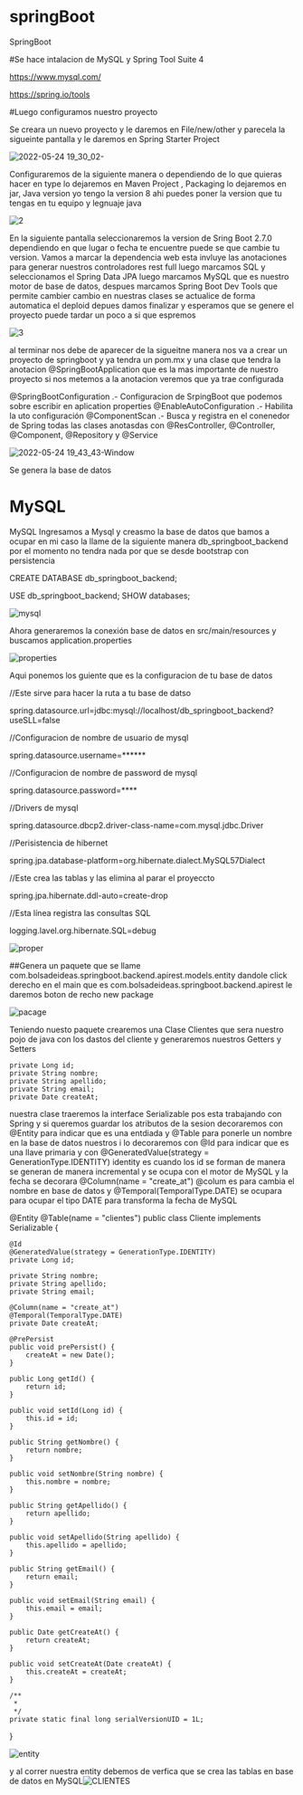 # springBoot
SpringBoot

#Se hace intalacion de MySQL y Spring Tool Suite 4

https://www.mysql.com/

https://spring.io/tools

#Luego configuramos nuestro proyecto 

Se creara un nuevo proyecto y le daremos en
File/new/other y parecela la sigueinte pantalla y le daremos en Spring Starter Project



![2022-05-24 19_30_02-](https://user-images.githubusercontent.com/68626555/170153454-f851e01e-c084-42b0-a92d-629888e7fa51.png)


Configuraremos de la siguiente manera o dependiendo de lo que quieras hacer 
en type lo dejaremos en Maven Project , Packaging lo dejaremos en jar, Java version yo tengo la version 8 ahi puedes poner la version que tu tengas en tu equipo y legnuaje java

![2](https://user-images.githubusercontent.com/68626555/170153691-b44da981-c78e-44db-99c6-4a47029e6873.png)

En la siguiente pantalla seleccionaremos la version de Sring Boot 2.7.0 dependiendo en que lugar o fecha te encuentre puede se que cambie tu version.
Vamos a marcar la dependencia web esta invluye las anotaciones para generar nuestros controladores rest full luego marcamos SQL y seleccionamos el Spring Data JPA luego marcamos MySQL que es nuestro motor de base de datos, despues marcamos Spring Boot Dev Tools que permite cambier cambio en nuestras clases se actualice de forma automatica el deploid depues damos finalizar y esperamos que se genere el proyecto puede tardar un poco a si que espremos


![3](https://user-images.githubusercontent.com/68626555/170154393-e9c04217-6e2b-4e48-8e70-e988a913f621.png)

al terminar nos debe de aparecer de la sigueitne manera nos va a crear un proyecto de springboot y ya tendra un pom.mx y una clase que tendra la anotacion
@SpringBootApplication que es la mas importante de nuestro proyecto si nos metemos a la anotacion veremos que ya trae configurada 



@SpringBootConfiguration .- Configuracion de SrpingBoot que podemos sobre escribir en aplication properties
@EnableAutoConfiguration .- Habilita la uto configuración 
@ComponentScan .- Busca y registra en el conenedor de Spring todas las clases anotasdas con @ResController, @Controller, @Component, @Repository y @Service


![2022-05-24 19_43_43-Window](https://user-images.githubusercontent.com/68626555/170154648-4c26838d-af01-486e-8de5-dd5ec2494cbe.png)


Se genera la base de datos 

# MySQL
MySQL
Ingresamos a Mysql y creasmo la base de datos que bamos a ocupar en mi caso la llame de la siguiente manera db_springboot_backend por el momento no tendra nada por que se desde bootstrap con persistencia

CREATE DATABASE db_springboot_backend;

USE db_springboot_backend;
SHOW databases;

![mysql](https://user-images.githubusercontent.com/68626555/170767266-580fa0a7-05e8-4ace-9c4d-2118ef385156.png)

Ahora generaremos la conexión base de datos en src/main/resources y buscamos application.properties


![properties](https://user-images.githubusercontent.com/68626555/170767655-fc6d7c87-5679-483e-ae45-6f9ccfae7492.png)


Aqui ponemos los guiente que es la configuracion de tu base de datos

//Este sirve para hacer la ruta a tu base de datso

spring.datasource.url=jdbc:mysql://localhost/db_springboot_backend?useSLL=false 

//Configuracion de nombre de usuario de mysql

spring.datasource.username=****** 

//Configuracion de nombre de password de mysql

spring.datasource.password=****

//Drivers de mysql

spring.datasource.dbcp2.driver-class-name=com.mysql.jdbc.Driver

//Perisistencia de hibernet

spring.jpa.database-platform=org.hibernate.dialect.MySQL57Dialect

//Este crea las tablas y las elimina al parar el proyeccto

spring.jpa.hibernate.ddl-auto=create-drop

//Esta línea registra las consultas SQL 

logging.lavel.org.hibernate.SQL=debug


![proper](https://user-images.githubusercontent.com/68626555/170770109-54ba6695-aae4-4015-a9dc-299c1a3af191.png)

##Genera un paquete que se llame com.bolsadeideas.springboot.backend.apirest.models.entity dandole click derecho en el main que es com.bolsadeideas.springboot.backend.apirest le daremos boton de recho new package

![pacage](https://user-images.githubusercontent.com/68626555/172486211-7f08a860-4505-424e-88cf-93a7dd713247.png)


Teniendo nuesto paquete crearemos una Clase Clientes que sera nuestro pojo de java con los dastos del cliente y generaremos nuestros Getters y Setters

	private Long id;
	private String nombre;
	private String apellido;
	private String email;
	private Date createAt;
  
  nuestra clase traeremos la interface Serializable pos esta trabajando con Spring y si queremos guardar los atributos de la sesion decoraremos con @Entity para indicar que es una entdiada y @Table para ponerle un nombre en la base de datos nuestros i lo decoraremos con @Id para indicar que es una llave primaria y con 
  @GeneratedValue(strategy = GenerationType.IDENTITY) identity es cuando los id se forman de manera se generan de manera incremental y se ocupa con el motor de MySQL
  y la fecha se decorara 	@Column(name = "create_at") @colum es para cambia el nombre en base de datos y 	@Temporal(TemporalType.DATE) se ocupara para ocupar el tipo     DATE para transforma la fecha de MySQL

  
   @Entity
   @Table(name = "clientes")
   public class Cliente implements Serializable {

	@Id
	@GeneratedValue(strategy = GenerationType.IDENTITY)
	private Long id;

	private String nombre;
	private String apellido;
	private String email;

	@Column(name = "create_at")
	@Temporal(TemporalType.DATE)
	private Date createAt;
	
	@PrePersist
	public void prePersist() {
		createAt = new Date();
	}

	public Long getId() {
		return id;
	}

	public void setId(Long id) {
		this.id = id;
	}

	public String getNombre() {
		return nombre;
	}

	public void setNombre(String nombre) {
		this.nombre = nombre;
	}

	public String getApellido() {
		return apellido;
	}

	public void setApellido(String apellido) {
		this.apellido = apellido;
	}

	public String getEmail() {
		return email;
	}

	public void setEmail(String email) {
		this.email = email;
	}

	public Date getCreateAt() {
		return createAt;
	}

	public void setCreateAt(Date createAt) {
		this.createAt = createAt;
	}

	/**
	 * 
	 */
	private static final long serialVersionUID = 1L;

}

  
  


![entity](https://user-images.githubusercontent.com/68626555/172488531-e0fd98c2-5d1e-4240-bd5e-0b72b711b15a.png)

y al correr nuestra entity debemos de verfica que se crea las tablas en base de datos en MySQL![CLIENTES](https://user-images.githubusercontent.com/68626555/172489062-50292058-8908-401f-9cda-bfd3a615c166.png)
